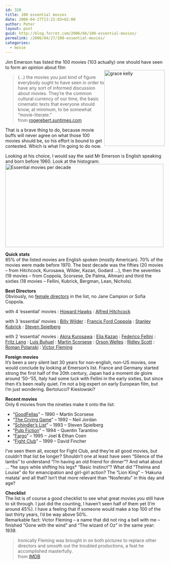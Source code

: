 ```yaml
---
id: 320
title: 100 essential movies
date: 2006-04-27T13:22:03+02:00
author: Peter
layout: post
guid: http://blog.forret.com/2006/04/100-essential-movies/
permalink: /2006/04/27/100-essential-movies/
categories:
  - movie
---
```

Jim Emerson has listed the 100 movies (103 actually) one should have seen to form an opinion about film  
[<img loading="lazy" src="http://static.flickr.com/55/135867257_1acd68b6cf_m.jpg" style="float: right" width="191" height="240" alt="grace kelly" />](http://www.flickr.com/photos/pforret/135867257/ "Photo Sharing")

> (&#8230;) the movies you just kind of figure everybody ought to have seen in order to have any sort of informed discussion about movies. They&#8217;re the common cultural currency of our time, the basic cinematic texts that everyone should know, at minimum, to be somewhat &#8220;movie-literate.&#8221;  
> from [rogerebert.suntimes.com](http://rogerebert.suntimes.com/apps/pbcs.dll/article?AID=/20060420/EDITOR/60419010) 

That is a brave thing to do, because movie buffs will never agree on what those 100 movies should be, so his effort is bound to get contested. Which is what I&#8217;m going to do now.

Looking at his choice, I would say the said Mr Emerson is English speaking and born before 1960. Look at the histogram:  
[<img loading="lazy" src="http://static.flickr.com/53/135845488_834c290031.jpg" width="500" height="263" alt="Essential movies per decade" />](http://www.flickr.com/photos/pforret/135845488/ "Photo Sharing")

**Quick stats**  
85% of the listed movies are English spoken (mostly American). 70% of the movies were made before 1970. The best decade was the fifties (20 movies &#8211; from Hitchcock, Kurosawa, Wilder, Kazan, Godard &#8230;), then the seventies (19 movies &#8211; from Coppola, Scorsese, De Palma, Altman) and third the sixties (18 movies &#8211; Fellini, Kubrick, Bergman, Lean, Nichols).  
<!--more-->

  
**Best Directors**  
Obviously, no [female directors](http://en.wikipedia.org/wiki/List_of_female_directors) in the list, no Jane Campion or Sofia Coppola.

with 4 &#8216;essential&#8217; movies
:   [Howard Hawks](http://www.imdb.com/name/nm0001328/)
:   [Alfred Hitchcock](http://www.imdb.com/name/nm0000033/)

with 3 &#8216;essential&#8217; movies
:   [Billy Wilder](http://www.imdb.com/name/nm0000697/)
:   [Francis Ford Coppola](http://www.imdb.com/name/nm0000338/)
:   [Stanley Kubrick](http://www.imdb.com/name/nm0000040/)
:   [Steven Spielberg](http://www.imdb.com/name/nm0000229/)

with 2 &#8216;essential&#8217; movies
:   [Akira Kurosawa](http://www.imdb.com/name/nm0000041/)
:   [Elia Kazan](http://www.imdb.com/name/nm0001415/)
:   [Federico Fellini](http://www.imdb.com/name/nm0000019/)
:   [Fritz Lang](http://www.imdb.com/name/nm0000485/)
:   [Luis Buñuel](http://www.imdb.com/name/nm0000320/)
:   [Martin Scorsese](http://www.imdb.com/name/nm0000217/)
:   [Orson Welles](http://www.imdb.com/name/nm0000080/)
:   [Ridley Scott](http://www.imdb.com/name/nm0000631/)
:   [Roman Polanski](http://www.imdb.com/name/nm0000591/)
:   [Victor Fleming](http://www.imdb.com/name/nm0281808/)

**Foreign movies**  
It&#8217;s been a sery silent last 30 years for non-english, non-US movies, one would conclude by looking at Emerson&#8217;s list. France and Germany started strong the first half of the 20th century, Japan had a moment de gloire around &#8217;50-&#8217;55, Italy had some luck with Fellini in the early sixties, but since then it&#8217;s been really quiet. I&#8217;m not a big expert on early European film, but I&#8217;m just wondering. Bertolucci? Kieslowski?

**Recent movies**  
Only 6 movies from the nineties make it onto the list:

  * &#8220;[GoodFellas](http://www.imdb.com/title/tt0099685/)&#8221; &#8211; 1990 &#8211; Martin Scorsese
  * &#8220;[The Crying Game](http://www.imdb.com/title/tt0104036/)&#8221; &#8211; 1992 &#8211; Neil Jordan
  * &#8220;[Schindler&#8217;s List](http://www.imdb.com/title/tt0108052/)&#8221; &#8211; 1993 &#8211; Steven Spielberg
  * &#8220;[Pulp Fiction](http://www.imdb.com/title/tt0110912/)&#8221; &#8211; 1994 &#8211; Quentin Tarantino
  * &#8220;[Fargo](http://www.imdb.com/title/tt0116282/)&#8221; &#8211; 1995 &#8211; Joel & Ethan Coen
  * &#8220;[Fight Club](http://www.imdb.com/title/tt0137523/)&#8221; &#8211; 1999 &#8211; David Fincher

I&#8217;ve seen them all, except for Fight Club, and they&#8217;re all good movies, but couldn&#8217;t that list be longer? Shouldn&#8217;t one at least have seen &#8220;Silence of the lambs&#8221; to understand &#8220;I&#8217;m having an old friend for dinner&#8221;? And what about &#8230; \*he says while shifting his legs\* &#8220;Basic Instinct&#8221;? What did &#8220;Thelma and Louise&#8221; do for emancipation and girl-girl action? The &#8220;Lion King&#8221; &#8211; &#8216;Hakuna matata&#8217; and all that? Isn&#8217;t that more relevant than &#8220;Nosferatu&#8221; in this day and age?

**Checklist**  
The list is of course a good checklist to see what great movies you still have to sit through. I just did the counting, I haven&#8217;t seen half of them yet (I&#8217;m around 45%). I have a feeling that if someone would make a top 100 of the last thirty years, I&#8217;d be way above 50%.  
Remarkable fact: Victor Fleming &#8211; a name that did not ring a bell with me &#8211; finished &#8220;Gone with the wind&#8221; and &#8220;The wizard of Oz&#8221; in the same year: 1939. 

> Ironically Fleming was brought in on both pictures to replace other directors and smooth out the troubled productions, a feat he accomplished masterfully.  
> from [IMDB](http://www.imdb.com/name/nm0281808/bio)
